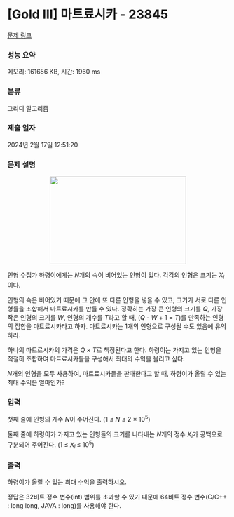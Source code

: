 # [Gold III] 마트료시카 - 23845 

[문제 링크](https://www.acmicpc.net/problem/23845) 

### 성능 요약

메모리: 161656 KB, 시간: 1960 ms

### 분류

그리디 알고리즘

### 제출 일자

2024년 2월 17일 12:51:20

### 문제 설명

<p style="text-align: center;"><a href="https://en.wikipedia.org/wiki/Matryoshka_doll#/media/File:Matryoshka_transparent.png"><img alt="" src="https://upload.acmicpc.net/e6b74707-802e-4062-9849-f3b1b4f55496/-/preview/" style="width: 311px; height: 200px;"></a></p>

<p>인형 수집가 하령이에게는<em> N</em>개의 속이 비어있는 인형이 있다. 각각의 인형은 크기는 <em>X<sub>i</sub></em>이다.</p>

<p>인형의 속은 비어있기 때문에 그 안에 또 다른 인형을 넣을 수 있고, 크기가 서로 다른 인형들을 조합해서 마트료시카를 만들 수 있다. 정확히는 가장 큰 인형의 크기를 <em>Q</em>, 가장 작은 인형의 크기를 <em>W</em>, 인형의 개수를 <em>T</em>라고 할 때, (<em>Q </em>- <em>W </em>+ 1 = <em>T</em>)를 만족하는 인형의 집합을 마트료시카라고 하자. 마트료시카는 1개의 인형으로 구성될 수도 있음에 유의하라.</p>

<p>하나의 마트료시카의 가격은 <em>Q ×</em> <em>T</em>로 책정된다고 한다. 하령이는 가지고 있는 인형을 적절히 조합하여 마트료시카들을 구성해서 최대의 수익을 올리고 싶다.</p>

<p><em>N</em>개의 인형을 모두 사용하여, 마트료시카들을 판매한다고 할 때, 하령이가 올릴 수 있는 최대 수익은 얼마인가?</p>

### 입력 

 <p>첫째 줄에 인형의 개수 <em>N</em>이 주어진다. (1 ≤ <em>N</em> ≤ 2 × 10<sup>5</sup>)</p>

<p>둘째 줄에 하령이가 가지고 있는 인형들의 크기를 나타내는 <em>N</em>개의 정수 <em>X<sub>i</sub></em>가 공백으로 구분되어 주어진다. (1 ≤ <em>X</em><sub><em>i</em> </sub>≤ 10<sup>5</sup>)</p>

### 출력 

 <p>하령이가 올릴 수 있는 최대 수익을 출력하시오.</p>

<p>정답은 32비트 정수 변수(int) 범위를 초과할 수 있기 때문에 64비트 정수 변수(C/C++ : long long, JAVA : long)를 사용해야 한다.</p>

